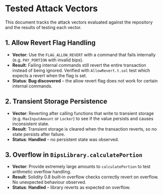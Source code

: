 # Tested Attack Vectors

This document tracks the attack vectors evaluated against the repository and the results of testing each vector.

## 1. Allow Revert Flag Handling
- **Vector**: Use the `FLAG_ALLOW_REVERT` with a command that fails internally (e.g. `PAY_PORTION` with invalid bips).
- **Result**: Failing internal commands still revert the entire transaction instead of being ignored. Verified with `AllowRevert.t.sol` test which expects a revert when the flag is set.
- **Status**: **Bug discovered** – the allow revert flag does not work for certain internal commands.

## 2. Transient Storage Persistence
- **Vector**: Reverting after calling functions that write to transient storage (e.g. `MaxInputAmount` or `Locker`) to see if the value persists and causes inconsistent state.
- **Result**: Transient storage is cleared when the transaction reverts, so no state persists after failure.
- **Status**: **Handled** – no persistent state was observed.

## 3. Overflow in `BipsLibrary.calculatePortion`
- **Vector**: Provide extremely large amounts to `calculatePortion` to test arithmetic overflow handling.
- **Result**: Solidity 0.8 built‑in overflow checks correctly revert on overflow. No unexpected behaviour observed.
- **Status**: **Handled** – library reverts as expected on overflow.
